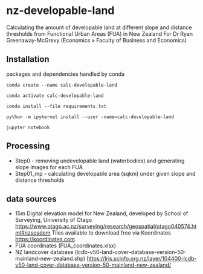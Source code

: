# nz-developable-land
Calculating the amount of developable land at different slope and distance thresholds from Functional Urban Areas (FUA) in New Zealand For Dr Ryan Greenaway-McGrevy (Economics » Faculty of Business and Economics) 

## Installation
packages and dependencies handled by conda

`conda create --name calc-developable-land`

`conda activate calc-developable-land`

`conda install --file requirements.txt`

`python -m ipykernel install --user -name=calc-developable-land`

`jupyter notebook`

## Processing 
- Step0 - removing undevelopable land (waterbodies) and generating slope images for each FUA
- Step01_mp - calculating developable area (sqkm) under given slope and distance thresholds 

## data sources
- 15m Digital elevation model for New Zealand, developed by School of Surveying, University of Otago https://www.otago.ac.nz/surveying/research/geospatial/otago040574.html#nzsosdem Tiles available to download free via Koordinates https://koordinates.com
- FUA coordinates (FUA_coordinates.xlsx)
- NZ landcover database (lcdb-v50-land-cover-database-version-50-mainland-new-zealand.shp) https://lris.scinfo.org.nz/layer/104400-lcdb-v50-land-cover-database-version-50-mainland-new-zealand/




